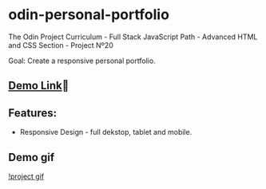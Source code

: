 # odin-personal-portfolio

The Odin Project Curriculum - Full Stack JavaScript Path - Advanced HTML and CSS Section - Project Nº20

Goal: Create a responsive personal portfolio.

## [Demo Link](https://stanimirkosev.github.io/odin-personal-portfolio/):wave:

## Features:

- Responsive Design - full dekstop, tablet and mobile.

## Demo gif

[!project gif](./src/images/mobile.gif)

